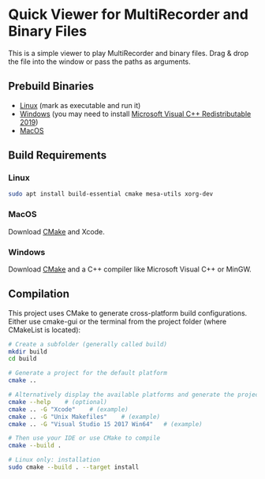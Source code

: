 # Quick Viewer for MultiRecorder and Binary Files

This is a simple viewer to play MultiRecorder and binary files. Drag & drop the file into the window or pass the paths as arguments.

## Prebuild Binaries

* [Linux](https://gitlab.gwdg.de/jlebert/quickmultrecviewer/builds/artifacts/master/file/build/quickVidViewer.AppImage?job=gcc%20Release) (mark as executable and run it)
* [Windows](https://gitlab.gwdg.de/jlebert/quickmultrecviewer/builds/artifacts/master/file/build/Release/quickVidViewer.exe?job=windows%20Release) (you may need to install [Microsoft Visual C++ Redistributable 2019](https://aka.ms/vs/16/release/vc_redist.x86.exe))
* [MacOS](https://gitlab.gwdg.de/jlebert/quickmultrecviewer/builds/artifacts/master/file/build/Release/quickVidViewer?job=osx%20Release)


## Build Requirements

### Linux 

```bash
sudo apt install build-essential cmake mesa-utils xorg-dev
```

### MacOS

Download [CMake](https://cmake.org/download/) and Xcode.

### Windows

Download [CMake](https://cmake.org/) and a C++ compiler like Microsoft Visual C++ or MinGW.

## Compilation

This project uses CMake to generate cross-platform build configurations. Either use cmake-gui or the terminal from the project folder (where CMakeList is located):

```bash
# Create a subfolder (generally called build)
mkdir build
cd build

# Generate a project for the default platform
cmake ..

# Alternatively display the available platforms and generate the project for the platform of your choice
cmake --help    # (optional)
cmake .. -G "Xcode"    # (example)
cmake .. -G "Unix Makefiles"    # (example)
cmake .. -G "Visual Studio 15 2017 Win64"   # (example)

# Then use your IDE or use CMake to compile
cmake --build .

# Linux only: installation
sudo cmake --build . --target install
```
